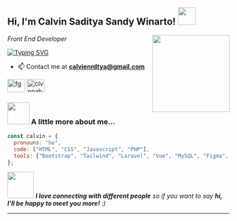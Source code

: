 <h2> Hi, I'm Calvin Saditya Sandy Winarto! <img src="https://media.giphy.com/media/42tS2cfBtj8Y/giphy.gif" width="40"></h2>
<img align='right' src="https://media.giphy.com/media/fAcQ7d1Hnx2XlY6SMe/giphy.gif" width="175">
<p><em>Front End Developer
</em></p>

<a href="https://git.io/typing-svg"><img src="https://readme-typing-svg.demolab.com?font=Fira+Code&pause=1000&width=435&lines=Welcome+to+My+Profile;Specializing+in+Frontend+Developer.;Open+for+Web+Development+cooperation;+Contact+me+at+calvienrdtya%40gmail.com;Thank+You,+Nice+To+Meet+You" alt="Typing SVG" /></a>

- 📫 Contact me at **calvienrdtya@gmail.com**
<p align="left">
<a href="https://linkedin.com/in/calvinrdtya" target="blank"><img align="center" src="https://raw.githubusercontent.com/rahuldkjain/github-profile-readme-generator/master/src/images/icons/Social/linked-in-alt.svg" alt="fg" height="30" width="40" /></a>
<a href="https://instagram.com/clvnnable" target="blank"><img align="center" src="https://raw.githubusercontent.com/rahuldkjain/github-profile-readme-generator/master/src/images/icons/Social/instagram.svg" alt="clvnnable" height="30" width="40" /></a>
</p>


### <img src="https://media.giphy.com/media/VgCDAzcKvsR6OM0uWg/giphy.gif" width="50"> A little more about me...  

```javascript
const calvin = {
  pronouns: "he",
  code: ["HTML", "CSS", "Javascript", "PHP"],
  tools: ["Bootstrap", "Tailwind", "Laravel", "Vue", "MySQL", "Figma", "Postman"]
};

```

<img src="https://media.giphy.com/media/LnQjpWaON8nhr21vNW/giphy.gif" width="60"> <em><b>I love connecting with different people</b> so if you want to say <b>hi, I'll be happy to meet you more!</b> :)</em>

---
